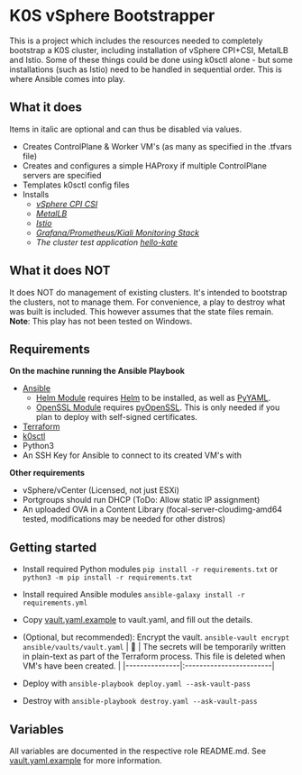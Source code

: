 # K0S vSphere Bootstrapper

This is a project which includes the resources needed to completely bootstrap a K0S cluster, including installation of vSphere CPI+CSI, MetalLB and Istio.
Some of these things could be done using k0sctl alone - but some installations (such as Istio) need to be handled in sequential order. This is where Ansible comes into play.

## What it does
Items in italic are optional and can thus be disabled via values.

- Creates ControlPlane & Worker VM's (as many as specified in the .tfvars file)
- Creates and configures a simple HAProxy if multiple ControlPlane servers are specified
- Templates k0sctl config files
- Installs
  - *[vSphere CPI CSI](ansible/roles/k0s/README.md)*
  - *[MetalLB](ansible/roles/k0s/README.md)*
  - *[Istio](ansible/roles/istio/README.md)*
  - *[Grafana/Prometheus/Kiali Monitoring Stack](ansible/roles/monitoring/README.md)*
  - *The cluster test application [hello-kate](ansible/roles/hello-kate/README.md)*

## What it does NOT

It does NOT do management of existing clusters. It's intended to bootstrap the clusters, not to manage them. For convenience, a play to destroy what was built is included. This however assumes that the state files remain. **Note**: This play has not been tested on Windows.

## Requirements

**On the machine running the Ansible Playbook**
- [Ansible](https://docs.ansible.com/ansible/latest/installation_guide/intro_installation.html)
  - [Helm Module](https://docs.ansible.com/ansible/latest/collections/kubernetes/core/helm_module.html) requires [Helm](https://helm.sh/docs/intro/install/) to be installed, as well as [PyYAML](https://pypi.org/project/PyYAML/).
  - [OpenSSL Module](https://docs.ansible.com/ansible/2.7/modules/openssl_certificate_module.html) requires [pyOpenSSL](https://pypi.org/project/pyOpenSSL/). This is only needed if you plan to deploy with self-signed certificates.
- [Terraform](https://learn.hashicorp.com/tutorials/terraform/install-cli)
- [k0sctl](https://github.com/k0sproject/k0sctl#installation)
- Python3
- An SSH Key for Ansible to connect to its created VM's with

**Other requirements**
- vSphere/vCenter (Licensed, not just ESXi)
- Portgroups should run DHCP (ToDo: Allow static IP assignment)
- An uploaded OVA in a Content Library (focal-server-cloudimg-amd64 tested, modifications may be needed for other distros)

## Getting started
- Install required Python modules `pip install -r requirements.txt` or `python3 -m pip install -r requirements.txt`
- Install required Ansible modules `ansible-galaxy install -r requirements.yml`
- Copy [vault.yaml.example](ansible/vaults/vault.yaml.example) to vault.yaml, and fill out the details.
- (Optional, but recommended): Encrypt the vault. `ansible-vault encrypt ansible/vaults/vault.yaml`
| :memo:        | The secrets will be temporarily written in plain-text as part of the Terraform process. This file is deleted when VM's have been created.       |
|---------------|:------------------------|

- Deploy with `ansible-playbook deploy.yaml --ask-vault-pass`
- Destroy with `ansible-playbook destroy.yaml --ask-vault-pass`

## Variables
All variables are documented in the respective role README.md. See [vault.yaml.example](ansible/vaults/vault.yaml.example) for more information.